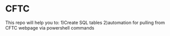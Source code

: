 # CFTC
This repo will help you to:
1)Create SQL tables
2)automation for pulling from CFTC webpage via powershell commands
